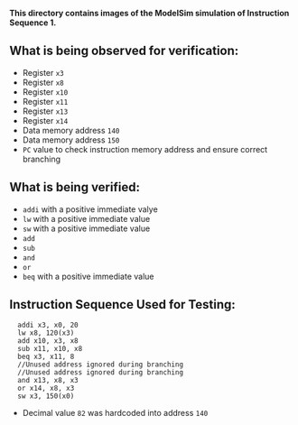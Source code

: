 **This directory contains images of the ModelSim simulation of Instruction Sequence 1.**

## What is being observed for verification:
 - Register `x3`
 - Register `x8`
 - Register `x10`
 - Register `x11`
 - Register `x13`
 - Register `x14`
 - Data memory address `140`
 - Data memory address `150`
 - `PC` value to check instruction memory address and ensure correct branching

## What is being verified:
 - `addi` with a positive immediate valye
 - `lw` with a positive immediate value
 - `sw` with a positive immediate value
 - `add`
 - `sub`
 - `and`
 - `or`
 - `beq` with a positive immediate value

## Instruction Sequence Used for Testing:
``` assembly
  addi x3, x0, 20
  lw x8, 120(x3)
  add x10, x3, x8
  sub x11, x10, x8
  beq x3, x11, 8
  //Unused address ignored during branching
  //Unused address ignored during branching
  and x13, x8, x3
  or x14, x8, x3
  sw x3, 150(x0)
 ```
  - Decimal value `82` was hardcoded into address `140`
  
